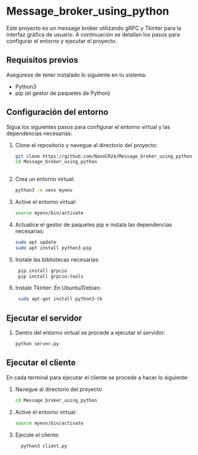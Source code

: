 # Message_broker_using_python

Este proyecto es un message broker utilizando gRPC y Tkinter para la interfaz gráfica de usuario. A continuación se detallan los pasos para configurar el entorno y ejecutar el proyecto.

## Requisitos previos

Asegúrese de tener instalado lo siguiente en tu sistema:
- Python3
- pip (el gestor de paquetes de Python)

## Configuración del entorno

Sigua los siguientes pasos para configurar el entorno virtual y las dependencias necesarias:

1. Clone el repositorio y navegue al directorio del proyecto:
   ```sh
   git clone https://github.com/NanoCR24/Message_broker_using_python
   cd Message_broker_using_python
      
2. Crea un entorno virtual:
    ```sh
    python3 -m venv myenv
    
3. Active el entorno virtual:
     ```sh
     source myenv/bin/activate
4. Actualice el gestor de paquetes pip e instala las dependencias necesarias:
    ```sh
    sudo apt update
    sudo apt install python3-pip
5. Instale las bibliotecas necesarias:
   ```sh   
    pip install grpcio
    pip install grpcio-tools

6. Instale Tkinter:
   En Ubuntu/Debian:
    ```sh
     sudo apt-get install python3-tk

## Ejecutar el servidor
1. Dentro del entorno virtual se procede a ejecutar el servidor:
   ```sh
   python server.py
   
## Ejecutar el cliente

En cada terminal para ejecutar el cliente se procede a hacer lo siguiente:

1. Navegue al directorio del proyecto
     ```sh
     cd Message_broker_using_python
     
2. Active el entorno virtual:
     ```sh
     source myenv/bin/activate
     
3. Ejecute el cliente:
   ```sh
     python3 client.py
